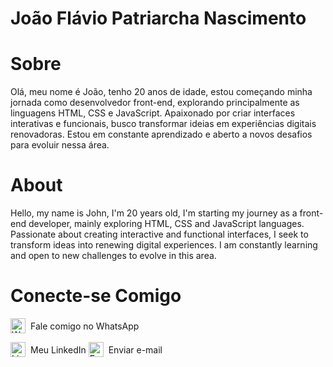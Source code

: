 # João Flávio Patriarcha Nascimento

# Sobre

Olá, meu nome é João, tenho 20 anos de idade, estou começando minha jornada como desenvolvedor front-end, explorando principalmente as linguagens HTML, CSS e JavaScript. Apaixonado por criar interfaces interativas e funcionais, busco transformar ideias em experiências digitais renovadoras. Estou em constante aprendizado e aberto a novos desafios para evoluir nessa área.

# About

Hello, my name is John, I'm 20 years old, I'm starting my journey as a front-end developer, mainly exploring HTML, CSS and JavaScript languages. Passionate about creating interactive and functional interfaces, I seek to transform ideas into renewing digital experiences. I am constantly learning and open to new challenges to evolve in this area.

# Conecte-se Comigo

<a href="https://wa.me/5571996101697" target="_blank" style="text-decoration: none; display: inline-flex; align-items: center;"> <img src="https://cdn-icons-png.flaticon.com/512/733/733585.png" alt="WhatsApp" style="width: 24px; height: 24px; margin-right: 8px;"> Fale comigo no WhatsApp </a>

<a href="https://www.linkedin.com/in/jo%C3%A3o-fl%C3%A1vio-patriarcha-nascimento-43b072289/" target="_blank" style="text-decoration: none; display: inline-flex; align-items: center;">
  <img src="https://cdn-icons-png.flaticon.com/512/174/174857.png" alt="LinkedIn" style="width: 24px; height: 24px; margin-right: 8px;">
  Meu LinkedIn
</a>

<a href="mailto:joaoflavio4002@gmail.com" style="text-decoration: none; display: inline-flex; align-items: center;">
  <img src="https://cdn-icons-png.flaticon.com/512/732/732200.png" alt="Email" style="width: 24px; height: 24px; margin-right: 8px;">
  Enviar e-mail
</a>
